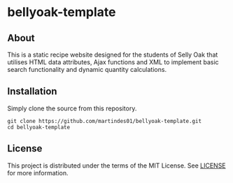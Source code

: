 # bellyoak-template

## About

This is a static recipe website designed for the students of Selly Oak that utilises HTML data attributes, Ajax functions and XML to implement basic search functionality and dynamic quantity calculations.

## Installation

Simply clone the source from this repository.

```shell
git clone https://github.com/martindes01/bellyoak-template.git
cd bellyoak-template
```

## License

This project is distributed under the terms of the MIT License.
See [LICENSE](LICENSE) for more information.
